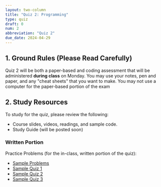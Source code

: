 ```yaml
---
layout: two-column
title: "Quiz 2: Programming"
type: quiz
draft: 0
num: 2
abbreviation: "Quiz 2"
due_date: 2024-04-29
---
```



<style>
    .warning {
        border-left: solid 5px #990000;
        background-color: #99000033;
    }
    .warning p {
        color: #990000 !important;
    }

    .rules {
        border-left: solid 5px #4298B5;
        padding-left: 15px;
    }

    img.medium {
        max-width: 550px;
    }
    blockquote.updates {
        background-color: #d4edda;
        border: solid 1px #c3e6cb;
        margin-top: 0;
    }
    blockquote.updates h2, 
    blockquote.updates h3, 
    blockquote.updates p, 
    blockquote.updates li, 
    blockquote.updates a {
        color: #155724 !important;
    }
    blockquote.updates h2 {
        border-bottom: solid 1px #155724;
    }
    blockquote.updates a:hover {
        background-color: transparent;
    }

</style>


## 1. Ground Rules (Please Read Carefully)
Quiz 2 will be both a paper-based and coding assessment that will be administered **during class** on Monday. You may use your notes, pen and paper, and any "cheat sheets" that you want to make. You may not use a computer for the paper-based portion of the exam

## 2. Study Resources
To study for the quiz, please review the following:
* Course slides, videos, readings, and sample code.
* Study Guide (will be posted soon)


<!-- * <a href="https://docs.google.com/document/d/1zqusHdnVevqoDcIOi_riF-GQjudisOmq_KsDJVpVt8s/edit?usp=sharing" target="_blank">Study Guide</a> -->

### Written Portion
Practice Problems (for the in-class, written portion of the quiz):
* <a href="https://docs.google.com/document/d/1RRfqyYzMtnKOFAHzgYgAkEcKVYWmqY4YjzlmsFgF0q4/edit?usp=sharing" target="_blank">Sample Problems</a>
* <a href="https://docs.google.com/document/d/1r6HiSX0BpORhXnAs4g3LGRDjDrZpkKkj_pgKmNK6SIg/edit?usp=sharing" target="_blank">Sample Quiz 1</a>
* <a href="https://docs.google.com/document/d/1Dpk3C1VeIQlxLpO_qPb9BEr2QWOKKv1SvEoyhqdBcDU/edit?usp=sharing" target="_blank">Sample Quiz 2</a>
* <a href="https://docs.google.com/document/d/1JODzhDwsp-_FQT_CuJ0QA9FOCyZWRo9FJTthcEuBovE/edit?usp=sharing" target="_blank">Sample Quiz 3</a>